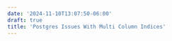 ```yaml
---
date: '2024-11-10T13:07:50-06:00'
draft: true
title: 'Postgres Issues With Multi Column Indices'
---
```

